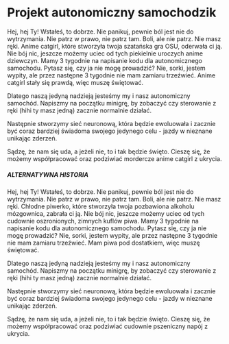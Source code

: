 # Projekt autonomiczny samochodzik

Hej, hej Ty! Wstałeś, to dobrze. Nie panikuj, pewnie ból jest nie do wytrzymania. Nie patrz w prawo, nie patrz tam. Boli, ale nie patrz. Nie masz ręki. Anime catgirl, które stworzyła twoja szatańska gra OSU, oderwała ci ją. Nie bój nic, jeszcze możemy uciec od tych piekielnie uroczych anime dziewczyn. Mamy 3 tygodnie na napisanie kodu dla autonomicznego samochodu. Pytasz się, czy ja nie mogę prowadzić? Nie, sorki, jestem wypity, ale przez następne 3 tygodnie nie mam zamiaru trzeźwieć. Anime catgirl stały się prawdą, więc muszę świętować.

Dlatego naszą jedyną nadzieją jesteśmy my i nasz autonomiczny samochód. Napiszmy na początku minigrę, by zobaczyć czy sterowanie z ręki (hihi ty masz jedną) zacznie normalnie działać.

Następnie stworzymy sieć neuronową, która będzie ewoluowała i zacznie być coraz bardziej świadoma swojego jedynego celu - jazdy w nieznane unikając zderzeń. 

Sądzę, że nam się uda, a jeżeli nie, to i tak będzie święto. Cieszę się, że możemy współpracować oraz podziwiać mordercze anime catgirl z ukrycia.


##### ALTERNATYWNA HISTORIA

Hej, hej Ty! Wstałeś, to dobrze. Nie panikuj, pewnie ból jest nie do wytrzymania. Nie patrz w prawo, nie patrz tam. Boli, ale nie patrz. Nie masz ręki. Chłodne piwerko, które stworzyła twoja pozbawiona alkoholu mózgownica, zabrała ci ją. Nie bój nic, jeszcze możemy uciec od tych cudownie oszronionych, zimnych kuflów piwa. Mamy 3 tygodnie na napisanie kodu dla autonomicznego samochodu. Pytasz się, czy ja nie mogę prowadzić? Nie, sorki, jestem wypity, ale przez następne 3 tygodnie nie mam zamiaru trzeźwieć. Mam piwa pod dostatkiem, więc muszę świętować.

Dlatego naszą jedyną nadzieją jesteśmy my i nasz autonomiczny samochód. Napiszmy na początku minigrę, by zobaczyć czy sterowanie z ręki (hihi ty masz jedną) zacznie normalnie działać.

Następnie stworzymy sieć neuronową, która będzie ewoluowała i zacznie być coraz bardziej świadoma swojego jedynego celu - jazdy w nieznane unikając zderzeń. 

Sądzę, że nam się uda, a jeżeli nie, to i tak będzie święto. Cieszę się, że możemy współpracować oraz podziwiać cudownie pszeniczny napój z ukrycia.
